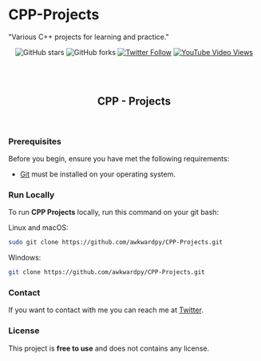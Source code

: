 # CPP-Projects
"Various C++ projects for learning and practice."

<div align="center">
  
  ![GitHub stars](https://img.shields.io/github/stars/awkwardpy/awkwardpy?style=social)
  ![GitHub forks](https://img.shields.io/github/forks/awkwardpy/awkwardpy?style=social)
[![Twitter Follow](https://img.shields.io/twitter/follow/awkwardpy_?style=social)](https://twitter.com/intent/follow?screen_name=coder_af)
  [![YouTube Video Views](https://img.shields.io/youtube/views/dMZujoGxjRo?style=social)](https://youtu.be/xddedits)

  <br />
  <br />

  <h2 align="center">CPP - Projects</h2>


</div>

<br />


### Prerequisites

Before you begin, ensure you have met the following requirements:

* [Git](https://git-scm.com/downloads "Download Git") must be installed on your operating system.

### Run Locally

To run **CPP Projects** locally, run this command on your git bash:

Linux and macOS:

```bash
sudo git clone https://github.com/awkwardpy/CPP-Projects.git
```

Windows:

```bash
git clone https://github.com/awkwardpy/CPP-Projects.git
```

### Contact

If you want to contact with me you can reach me at [Twitter](https://www.twitter.com/coder_af).

### License

This project is **free to use** and does not contains any license.

